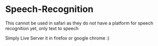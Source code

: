 # Speech-Recognition

This cannot be used in safari as they do not have a platform for speech recognition yet, only text to speech

Simply Live Server it in firefox or google chrome :)
